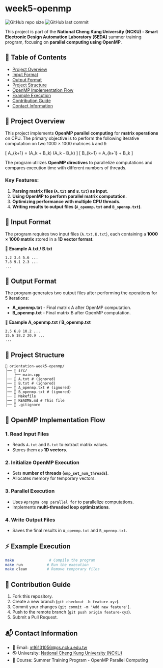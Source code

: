 # week5-openmp

![GitHub repo size](https://img.shields.io/github/repo-size/ysnanako/orientation-week5-openmp)
![GitHub last commit](https://img.shields.io/github/last-commit/ysnanako/orientation-week5-openmp)

This project is part of the **National Cheng Kung University (NCKU) - Smart Electronic Design Automation Laboratory (SEDA)** summer training program, focusing on **parallel computing using OpenMP**.

## 📖 Table of Contents

- [Project Overview](#project-overview)
- [Input Format](#input-format)
- [Output Format](#output-format)
- [Project Structure](#project-structure)
- [OpenMP Implementation Flow](#openmp-implementation-flow)
- [Example Execution](#example-execution)
- [Contribution Guide](#contribution-guide)
- [Contact Information](#contact-information)

## 📝 Project Overview

This project implements **OpenMP parallel computing** for **matrix operations** on CPU. The primary objective is to perform the following iterative computation on two 1000 × 1000 matrices `A` and `B`:

\[ A_{k+1} = (A_k + B_k) (A_k - B_k) \]
\[ B_{k+1} = A_{k+1} + B_k \]

The program utilizes **OpenMP directives** to parallelize computations and compares execution time with different numbers of threads.

### **Key Features:**
1. **Parsing matrix files (`A.txt` and `B.txt`) as input**.
2. **Using OpenMP to perform parallel matrix computation**.
3. **Optimizing performance with multiple CPU threads**.
4. **Writing results to output files (`A_openmp.txt` and `B_openmp.txt`)**.

## 📄 Input Format

The program requires two input files (`A.txt`, `B.txt`), each containing a **1000 × 1000 matrix** stored in a **1D vector format**.

📄 **Example A.txt / B.txt**
```
1.2 3.4 5.6 ...
7.8 9.1 2.3 ...
...
```

## 📄 Output Format

The program generates two output files after performing the operations for 5 iterations:
- **A_openmp.txt** - Final matrix A after OpenMP computation.
- **B_openmp.txt** - Final matrix B after OpenMP computation.

📄 **Example A_openmp.txt / B_openmp.txt**
```
2.5 6.8 10.2 ...
15.6 18.2 20.9 ...
...
```

## 🧰 Project Structure

```
📂 orientation-week5-openmp/
│── 📂 src/
│   ├── main.cpp  
│── 📄 A.txt # (ignored)  
│── 📄 B.txt # (ignored)  
│── 📄 A_openmp.txt # (ignored)  
│── 📄 B_openmp.txt # (ignored)  
│── 🔧 Makefile  
│── 📜 README.md # This file
│── 📜 .gitignore  
```

## 🔹 **OpenMP Implementation Flow**

### **1. Read Input Files**
- Reads `A.txt` and `B.txt` to extract matrix values.
- Stores them as **1D vectors**.

### **2. Initialize OpenMP Execution**
- Sets **number of threads (`omp_set_num_threads`)**.
- Allocates memory for temporary vectors.

### **3. Parallel Execution**
- Uses `#pragma omp parallel for` to parallelize computations.
- Implements **multi-threaded loop optimizations**.

### **4. Write Output Files**
- Saves the final results in `A_openmp.txt` and `B_openmp.txt`.

## ⚡ **Example Execution**

```bash
make                # Compile the program
make run           # Run the execution
make clean         # Remove temporary files
```

## 🤝 Contribution Guide

1. Fork this repository.
2. Create a new branch (`git checkout -b feature-xyz`).
3. Commit your changes (`git commit -m 'Add new feature'`).
4. Push to the remote branch (`git push origin feature-xyz`).
5. Submit a Pull Request.

## 📬 Contact Information

- 📧 Email: [m16131056@gs.ncku.edu.tw](mailto:m16131056@gs.ncku.edu.tw)
- 🌎 University: [National Cheng Kung University (NCKU)](https://www.ncku.edu.tw)
- 📖 Course: Summer Training Program - OpenMP Parallel Computing
